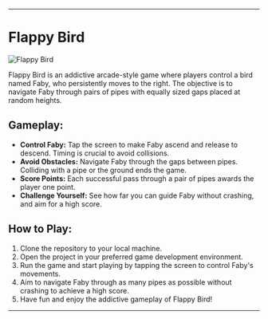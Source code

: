 
---

# Flappy Bird 

![Flappy Bird](https://github.com/VINAY-SAINI/FLAPPY-BIRD/assets/65601865/5242db8b-7b96-415a-8695-c870d68579a5)

Flappy Bird is an addictive arcade-style game where players control a bird named Faby, who persistently moves to the right. The objective is to navigate Faby through pairs of pipes with equally sized gaps placed at random heights.

## Gameplay:

- **Control Faby:** Tap the screen to make Faby ascend and release to descend. Timing is crucial to avoid collisions.
- **Avoid Obstacles:** Navigate Faby through the gaps between pipes. Colliding with a pipe or the ground ends the game.
- **Score Points:** Each successful pass through a pair of pipes awards the player one point.
- **Challenge Yourself:** See how far you can guide Faby without crashing, and aim for a high score.

## How to Play:

1. Clone the repository to your local machine.
2. Open the project in your preferred game development environment.
3. Run the game and start playing by tapping the screen to control Faby's movements.
4. Aim to navigate Faby through as many pipes as possible without crashing to achieve a high score.
5. Have fun and enjoy the addictive gameplay of Flappy Bird!

---
